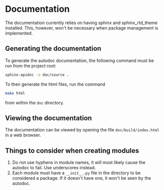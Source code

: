 # Documentation
The documentation currently relies on having sphinx and sphinx_rtd_theme installed. This, however, won't
be necessary when package management is implemented.

## Generating the documentation
To generate the autodoc documentation, the following command must be run from the project root:
```bash
sphinx-apidoc -o doc/source .
```

To then generate the html files, run the command 

```bash
make html
```
from within the `doc` directory.

## Viewing the documentation
The documentation can be viewed by opening the file `doc/build/index.html` in a web browser.

## Things to consider when creating modules
1. Do not use hyphens in module names, it will most likely cause the autodoc to fail. Use underscores instead.
2. Each module must have a `__init__.py` file in the directory to be considered a package. If it 
doesn't have one, it won't be seen by the autodoc.

